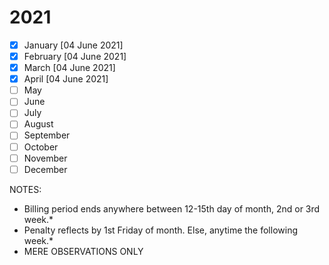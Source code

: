 # 2021
- [x] January [04 June 2021]
- [x] February [04 June 2021]
- [x] March [04 June 2021]
- [x] April [04 June 2021]
- [ ] May
- [ ] June
- [ ] July
- [ ] August
- [ ] September
- [ ] October
- [ ] November
- [ ] December

NOTES:
- Billing period ends anywhere between 12-15th day of month, 2nd or 3rd week.*
- Penalty reflects by 1st Friday of month. Else, anytime the following week.*
- MERE OBSERVATIONS ONLY
